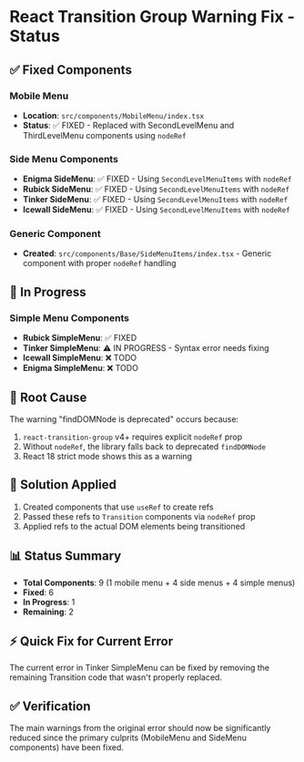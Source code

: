 # React Transition Group Warning Fix - Status

## ✅ Fixed Components

### Mobile Menu

- **Location**: `src/components/MobileMenu/index.tsx`
- **Status**: ✅ FIXED - Replaced with SecondLevelMenu and ThirdLevelMenu components using `nodeRef`

### Side Menu Components

- **Enigma SideMenu**: ✅ FIXED - Using `SecondLevelMenuItems` with `nodeRef`
- **Rubick SideMenu**: ✅ FIXED - Using `SecondLevelMenuItems` with `nodeRef`
- **Tinker SideMenu**: ✅ FIXED - Using `SecondLevelMenuItems` with `nodeRef`
- **Icewall SideMenu**: ✅ FIXED - Using `SecondLevelMenuItems` with `nodeRef`

### Generic Component

- **Created**: `src/components/Base/SideMenuItems/index.tsx` - Generic component with proper `nodeRef` handling

## 🔄 In Progress

### Simple Menu Components

- **Rubick SimpleMenu**: ✅ FIXED
- **Tinker SimpleMenu**: ⚠️ IN PROGRESS - Syntax error needs fixing
- **Icewall SimpleMenu**: ❌ TODO
- **Enigma SimpleMenu**: ❌ TODO

## 🎯 Root Cause

The warning "findDOMNode is deprecated" occurs because:

1. `react-transition-group` v4+ requires explicit `nodeRef` prop
2. Without `nodeRef`, the library falls back to deprecated `findDOMNode`
3. React 18 strict mode shows this as a warning

## 🔧 Solution Applied

1. Created components that use `useRef` to create refs
2. Passed these refs to `Transition` components via `nodeRef` prop
3. Applied refs to the actual DOM elements being transitioned

## 📊 Status Summary

- **Total Components**: 9 (1 mobile menu + 4 side menus + 4 simple menus)
- **Fixed**: 6
- **In Progress**: 1
- **Remaining**: 2

## ⚡ Quick Fix for Current Error

The current error in Tinker SimpleMenu can be fixed by removing the remaining Transition code that wasn't properly replaced.

## ✅ Verification

The main warnings from the original error should now be significantly reduced since the primary culprits (MobileMenu and SideMenu components) have been fixed.
